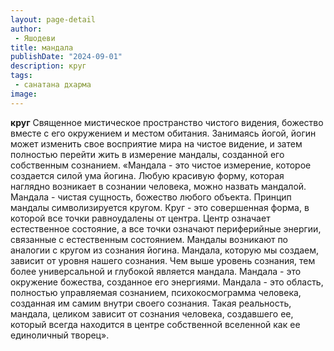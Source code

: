 ```yaml
---
layout: page-detail
author:
 - Яшодеви
title: мандала
publishDate: "2024-09-01"
description: круг
tags:
 - санатана дхарма
image: 
---
```


__круг__
Священное мистическое пространство чистого видения, божество вместе с его окружением и местом обитания. Занимаясь йогой, йогин может изменить свое восприятие мира на чистое видение, и затем полностью перейти жить в измерение мандалы, созданной его собственным сознанием.
 «Мандала - это чистое измерение, которое создается силой ума йогина. Любую красивую форму, которая наглядно возникает в сознании человека, можно назвать мандалой. Мандала - чистая сущность, божество любого объекта. Принцип мандалы символизируется кругом. Круг - это совершенная форма, в которой все точки равноудалены от центра. Центр означает естественное состояние, а все точки означают периферийные энергии, связанные с естественным состоянием. Мандалы возникают по аналогии с кругом из сознания йогина. Мандала, которую мы создаем, зависит от уровня нашего сознания. Чем выше уровень сознания, тем более универсальной и глубокой является мандала. Мандала - это окружение божества, созданное его энергиями. Мандала - это область, полностью управляемая сознанием, психокосмограмма человека, созданная им самим внутри своего сознания. Такая реальность, мандала, целиком зависит от сознания человека, создавшего ее, который всегда находится в центре собственной вселенной как ее единоличный творец».


